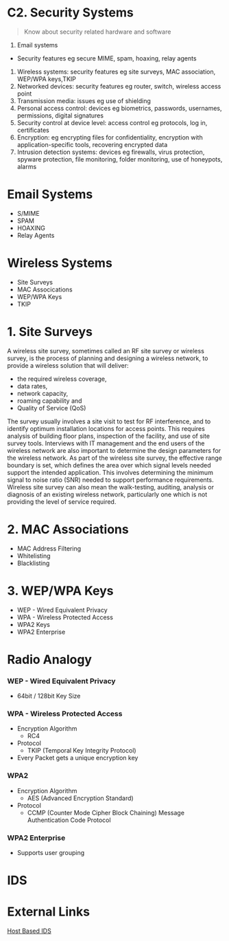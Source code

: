 <!-- footer: *Networked Systems Security* -->
<!-- slidenumbers: true -->
<!-- autoscale: true -->
<!-- build-lists: true -->

# C2. Security Systems

> Know about security related hardware and software
1. Email systems
- Security features eg secure MIME, spam, hoaxing, relay agents
1. Wireless systems: security features eg site surveys, MAC association, WEP/WPA keys,TKIP
1. Networked devices: security features eg router, switch, wireless access point
1. Transmission media: issues eg use of shielding
1. Personal access control: devices eg biometrics, passwords, usernames, permissions, digital signatures
1. Security control at device level: access control eg protocols, log in, certificates
1. Encryption: eg encrypting files for confidentiality, encryption with application-specific tools, recovering encrypted data
1. Intrusion detection systems: devices eg firewalls, virus protection, spyware protection, file monitoring, folder monitoring, use of honeypots, alarms

# Email Systems

- S/MIME
- SPAM
- HOAXING
- Relay Agents

# Wireless Systems

- Site Surveys
- MAC Assocications
- WEP/WPA Keys
- TKIP

# 1. Site Surveys

A wireless site survey, sometimes called an RF site survey or wireless survey, is the process of planning and designing a wireless network, to provide a wireless solution that will deliver:

- the required wireless coverage,
- data rates,
- network capacity,
- roaming capability and
- Quality of Service (QoS)

The survey usually involves a site visit to test for RF interference, and to identify optimum installation locations for access points. This requires analysis of building floor plans, inspection of the facility, and use of site survey tools. Interviews with IT management and the end users of the wireless network are also important to determine the design parameters for the wireless network. As part of the wireless site survey, the effective range boundary is set, which defines the area over which signal levels needed support the intended application. This involves determining the minimum signal to noise ratio (SNR) needed to support performance requirements. Wireless site survey can also mean the walk-testing, auditing, analysis or diagnosis of an existing wireless network, particularly one which is not providing the level of service required.

# 2. MAC Associations

- MAC Address Filtering
- Whitelisting
- Blacklisting

# 3. WEP/WPA Keys

- WEP - Wired Equivalent Privacy
- WPA - Wireless Protected Access
- WPA2 Keys
- WPA2 Enterprise

# Radio Analogy

### WEP - Wired Equivalent Privacy

- 64bit / 128bit Key Size

### WPA - Wireless Protected Access

- Encryption Algorithm
	- RC4
- Protocol
	- TKIP (Temporal Key Integrity Protocol)
- Every Packet gets a unique encryption key

### WPA2
- Encryption Algorithm
	- AES (Advanced Encryption Standard)
- Protocol
	- CCMP (Counter Mode Cipher Block Chaining) Message Authentication Code Protocol

### WPA2 Enterprise
- Supports user grouping

# IDS









# External Links

[Host Based IDS](https://www.alienvault.com/blogs/security-essentials/open-source-intrusion-detection-tools-a-quick-overview)